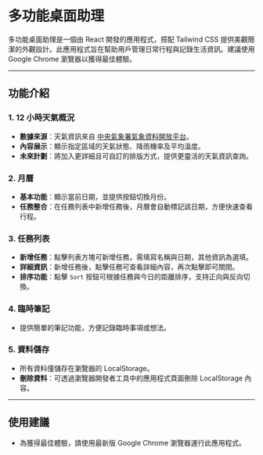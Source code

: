 # 多功能桌面助理

多功能桌面助理是一個由 React 開發的應用程式，搭配 Tailwind CSS 提供美觀簡潔的外觀設計。此應用程式旨在幫助用戶管理日常行程與記錄生活資訊。建議使用 Google Chrome 瀏覽器以獲得最佳體驗。

---

## 功能介紹

### 1. 12 小時天氣概況
- **數據來源**：天氣資訊來自 [中央氣象署氣象資料開放平台](https://opendata.cwa.gov.tw/index)。
- **內容展示**：顯示指定區域的天氣狀態、降雨機率及平均溫度。
- **未來計劃**：將加入更詳細且可自訂的排版方式，提供更靈活的天氣資訊查詢。

### 2. 月曆
- **基本功能**：顯示當前日期，並提供按鈕切換月份。
- **任務整合**：在任務列表中新增任務後，月曆會自動標記該日期，方便快速查看行程。
  
### 3. 任務列表
- **新增任務**：點擊列表方塊可新增任務，需填寫名稱與日期，其他資訊為選填。
- **詳細資訊**：新增任務後，點擊任務可查看詳細內容，再次點擊即可關閉。
- **排序功能**：點擊 `Sort` 按鈕可根據任務與今日的距離排序，支持正向與反向切換。

### 4. 臨時筆記
- 提供簡單的筆記功能，方便記錄臨時事項或想法。

### 5. 資料儲存
- 所有資料僅儲存在瀏覽器的 LocalStorage。
- **刪除資料**：可透過瀏覽器開發者工具中的應用程式頁面刪除 LocalStorage 內容。

---

## 使用建議
- 為獲得最佳體驗，請使用最新版 Google Chrome 瀏覽器運行此應用程式。
